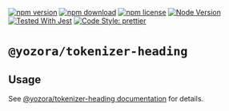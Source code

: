 [![npm version](https://img.shields.io/npm/v/@yozora/tokenizer-heading.svg)](https://www.npmjs.com/package/@yozora/tokenizer-heading)
[![npm download](https://img.shields.io/npm/dm/@yozora/tokenizer-heading.svg)](https://www.npmjs.com/package/@yozora/tokenizer-heading)
[![npm license](https://img.shields.io/npm/l/@yozora/tokenizer-heading.svg)](https://www.npmjs.com/package/@yozora/tokenizer-heading)
[![Node Version](https://img.shields.io/node/v/@yozora/tokenizer-heading)](https://github.com/nodejs/node)
[![Tested With Jest](https://img.shields.io/badge/tested_with-jest-9c465e.svg)](https://github.com/facebook/jest)
[![Code Style: prettier](https://img.shields.io/badge/code_style-prettier-ff69b4.svg?style=flat-square)](https://github.com/prettier/prettier)


# `@yozora/tokenizer-heading`


## Usage

  See [@yozora/tokenizer-heading documentation](https://yozora.guanghechen.com/docs/package/tokenizer-heading) for details.
